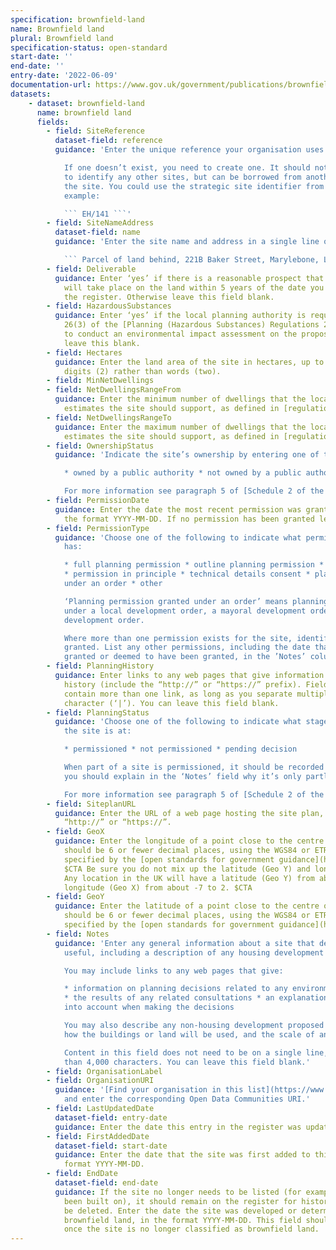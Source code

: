 ```yaml
---
specification: brownfield-land
name: Brownfield land
plural: Brownfield land
specification-status: open-standard
start-date: ''
end-date: ''
entry-date: '2022-06-09'
documentation-url: https://www.gov.uk/government/publications/brownfield-land-registers-data-standard/publish-your-brownfield-land-data
datasets:
    - dataset: brownfield-land
      name: brownfield land
      fields:
        - field: SiteReference
          dataset-field: reference
          guidance: 'Enter the unique reference your organisation uses to identify the site.

            If one doesn’t exist, you need to create one. It should not be used by your organisation
            to identify any other sites, but can be borrowed from another data set listing
            the site. You could use the strategic site identifier from your local plan, for
            example:

            ``` EH/141 ```'
        - field: SiteNameAddress
          dataset-field: name
          guidance: 'Enter the site name and address in a single line of text, for example:

            ``` Parcel of land behind, 221B Baker Street, Marylebone, London, NW1 6XE ```'
        - field: Deliverable
          guidance: Enter ‘yes’ if there is a reasonable prospect that residential development
            will take place on the land within 5 years of the date you enter this site in
            the register. Otherwise leave this field blank.
        - field: HazardousSubstances
          guidance: Enter ‘yes’ if the local planning authority is required by regulation
            26(3) of the [Planning (Hazardous Substances) Regulations 2015](https://www.legislation.gov.uk/uksi/2015/627/regulation/26/made)
            to conduct an environmental impact assessment on the proposed development. Otherwise
            leave this blank.
        - field: Hectares
          guidance: Enter the land area of the site in hectares, up to 2 decimal places. Use
            digits (2) rather than words (two).
        - field: MinNetDwellings
        - field: NetDwellingsRangeFrom
          guidance: Enter the minimum number of dwellings that the local planning authority
            estimates the site should support, as defined in [regulation 2 of the 2017 Regulations](http://www.legislation.gov.uk/uksi/2017/403/regulation/2/made).
        - field: NetDwellingsRangeTo
          guidance: Enter the maximum number of dwellings that the local planning authority
            estimates the site should support, as defined in [regulation 2 of the 2017 Regulations](http://www.legislation.gov.uk/uksi/2017/403/regulation/2/made).
        - field: OwnershipStatus
          guidance: 'Indicate the site’s ownership by entering one of the following values:

            * owned by a public authority * not owned by a public authority * mixed ownership

            For more information see paragraph 5 of [Schedule 2 of the 2017 Regulations](http://www.legislation.gov.uk/uksi/2017/403/schedule/2/made).'
        - field: PermissionDate
          guidance: Enter the date the most recent permission was granted on the site, in
            the format YYYY-MM-DD. If no permission has been granted leave this blank.
        - field: PermissionType
          guidance: 'Choose one of the following to indicate what permission type the site
            has:

            * full planning permission * outline planning permission * reserved matters approval
            * permission in principle * technical details consent * planning permission granted
            under an order * other

            ‘Planning permission granted under an order’ means planning permission granted
            under a local development order, a mayoral development order or a neighbourhood
            development order.

            Where more than one permission exists for the site, identify the latest permission
            granted. List any other permissions, including the date that each permission was
            granted or deemed to have been granted, in the ’Notes’ column.'
        - field: PlanningHistory
          guidance: Enter links to any web pages that give information on the site’s planning
            history (include the “http://” or “https://” prefix). Fields in this column can
            contain more than one link, as long as you separate multiple links with the pipe
            character (‘|’). You can leave this field blank.
        - field: PlanningStatus
          guidance: 'Choose one of the following to indicate what stage of the planning process
            the site is at:

            * permissioned * not permissioned * pending decision

            When part of a site is permissioned, it should be recorded as “permissioned” and
            you should explain in the ‘Notes’ field why it’s only partly permissioned.

            For more information see paragraph 5 of [Schedule 2 of the 2017 Regulations](http://www.legislation.gov.uk/uksi/2017/403/schedule/2/made).'
        - field: SiteplanURL
          guidance: Enter the URL of a web page hosting the site plan, beginning with either
            “http://” or “https://”.
        - field: GeoX
          guidance: Enter the longitude of a point close to the centre of the site. The value
            should be 6 or fewer decimal places, using the WGS84 or ETRS89 coordinate systems
            specified by the [open standards for government guidance](https://www.gov.uk/government/publications/open-standards-for-government/exchange-of-location-point).
            $CTA Be sure you do not mix up the latitude (Geo Y) and longitude (Geo X) values.
            Any location in the UK will have a latitude (Geo Y) from about 49 to 57 and a
            longitude (Geo X) from about -7 to 2. $CTA
        - field: GeoY
          guidance: Enter the latitude of a point close to the centre of the site. The value
            should be 6 or fewer decimal places, using the WGS84 or ETRS89 coordinate systems
            specified by the [open standards for government guidance](https://www.gov.uk/government/publications/open-standards-for-government/exchange-of-location-point).
        - field: Notes
          guidance: 'Enter any general information about a site that developers might find
            useful, including a description of any housing development proposed for the site.

            You may include links to any web pages that give:

            * information on planning decisions related to any environmental impact assessments
            * the results of any related consultations * an explanation of how they were taken
            into account when making the decisions

            You may also describe any non-housing development proposed for the site. Indicate
            how the buildings or land will be used, and the scale of any such development.

            Content in this field does not need to be on a single line, but should be no longer
            than 4,000 characters. You can leave this field blank.'
        - field: OrganisationLabel
        - field: OrganisationURI
          guidance: '[Find your organisation in this list](https://www.digital-land.info/entity?typology=organisation)
            and enter the corresponding Open Data Communities URI.'
        - field: LastUpdatedDate
          dataset-field: entry-date
          guidance: Enter the date this entry in the register was updated, in the format YYYY-MM-DD.
        - field: FirstAddedDate
          dataset-field: start-date
          guidance: Enter the date that the site was first added to this register, in the
            format YYYY-MM-DD.
        - field: EndDate
          dataset-field: end-date
          guidance: If the site no longer needs to be listed (for example, if the site has
            been built on), it should remain on the register for historical reasons and not
            be deleted. Enter the date the site was developed or determined to no longer be
            brownfield land, in the format YYYY-MM-DD. This field should only be filled in
            once the site is no longer classified as brownfield land.
---
```

